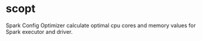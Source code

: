 # scopt

Spark Config Optimizer calculate optimal cpu cores and memory values for Spark executor and driver.
